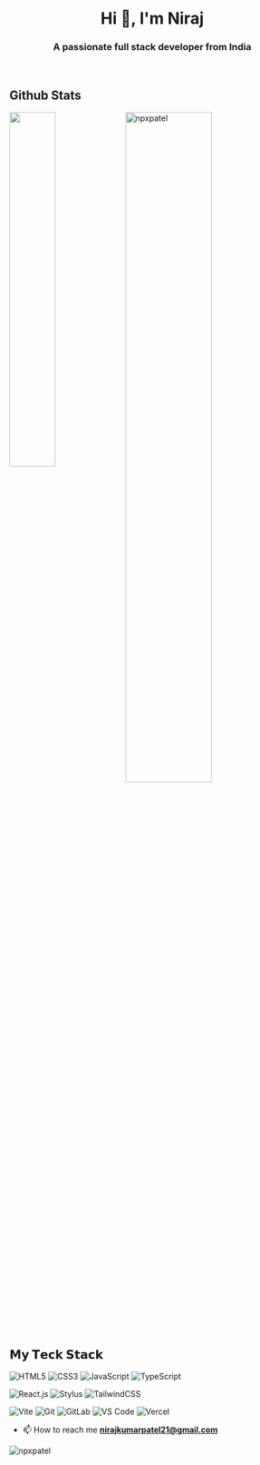 <h1 align="center">Hi 👋, I'm Niraj</h1>
<h3 align="center">A passionate full stack developer from India</h3>

<br/> 
<h2> Github Stats </h2> 
<a href="https://github.com/npxpatel/github-readme-stats"><img align="left" width="40%" src="https://github-readme-stats.vercel.app/api/top-langs/?username=npxpatel&layout=compact&theme=tokyonight" /></a>
<img width="55%" src="https://github-readme-streak-stats.herokuapp.com/?user=npxpatel&theme=tokyonight" alt="npxpatel" />
<br/>


## 𝗠𝘆 𝗧𝗲𝗰𝗸 𝗦𝘁𝗮𝗰𝗸

![HTML5](https://img.shields.io/badge/-HTML5-%23E44D27?style=flat-square&logo=html5&logoColor=ffffff)
![CSS3](https://img.shields.io/badge/-CSS3-%231572B6?style=flat-square&logo=css3)
![JavaScript](https://img.shields.io/badge/-JavaScript-%23F7DF1C?style=flat-square&logo=javascript&logoColor=000000&labelColor=%23F7DF1C&color=%23FFCE5A)
![TypeScript](https://img.shields.io/badge/-TypeScript-007ACC?style=flat-square&logo=typescript&logoColor=white)

![React.js](https://img.shields.io/badge/-React.js-%23282C34?style=flat-square&logo=react)
![Stylus](https://img.shields.io/badge/-Stylus-%23333333?style=flat-square&logo=stylus)
![TailwindCSS](https://img.shields.io/badge/-TailwindCSS-%231a202c?style=flat-square&logo=tailwind-css)


![Vite](https://img.shields.io/badge/-Vite-%23646CFF?style=flat-square&logo=vite&logoColor=ffffff)
![Git](https://img.shields.io/badge/-Git-%23F05032?style=flat-square&logo=git&logoColor=%23ffffff)
![GitLab](https://img.shields.io/badge/-GitLab-FCA121?style=flat-square&logo=gitlab)
![VS Code](https://img.shields.io/badge/-VSCode-%23007ACC?style=flat-square&logo=visual-studio-code)
![Vercel](https://img.shields.io/badge/-Vercel-%23ffffff?style=flat-square&logo=vercel&logoColor=000000)


- 📫 How to reach me **nirajkumarpatel21@gmail.com**
<p align="left"> <img src="https://komarev.com/ghpvc/?username=npxpatel&label=Profile%20views&color=0e75b6&style=flat" alt="npxpatel" /> </p>






